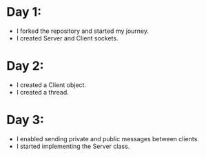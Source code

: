 # Day 1:
- I forked the repository and started my journey.
- I created Server and Client sockets.


# Day 2:
- I created a Client object.
- I created a thread.

# Day 3:
- I enabled sending private and public messages between clients.
- I started implementing the Server class.

